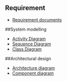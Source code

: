 ## Requirement  

- [Requirement documents](https://drive.google.com/drive/folders/1S6xUuNk3vq5FKilgbk7mHrLJcstKlJoI?usp=drive_link)  

##System modelling   
- [Activity Diagram](https://drive.google.com/drive/folders/1xAH1zFezTHGTG5FU2OyuNMplKIFVRcqL?usp=drive_link)  
- [Sequence Diagram](https://drive.google.com/drive/folders/1HmSaYYTF1l94_AVyfoJqtM4AJiQPQ4Gf?usp=drive_link)  
- [Class Diagram](https://drive.google.com/drive/folders/1pI6Yx-oAruMGQ-6PtZe0T3ombXZnvZLM?usp=drive_link)  

##Architectural design  
- [Architecture diagram](https://drive.google.com/drive/folders/16zfxqQk44bwXZItYvcQUi0Bj5ub1bh_t?usp=drive_link)  
- [Component diagram](https://drive.google.com/drive/folders/1dshpQBtsuDtmUNWOZ0maFK_xJfCelaKy?usp=drive_link)  
